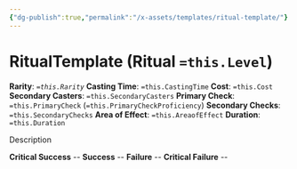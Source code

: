 ```yaml
---
{"dg-publish":true,"permalink":"/x-assets/templates/ritual-template/"}
---
```


# RitualTemplate (Ritual `=this.Level`)

**Rarity**: *`=this.Rarity`*
**Casting Time**: `=this.CastingTime`
**Cost**: `=this.Cost`
**Secondary Casters**: `=this.SecondaryCasters`
**Primary Check**: `=this.PrimaryCheck` (`=this.PrimaryCheckProficiency`)
**Secondary Checks**: `=this.SecondaryChecks`
**Area of Effect**: `=this.AreaofEffect`
**Duration**: `=this.Duration`

Description

**Critical Success** --
**Success** --
**Failure** -- 
**Critical Failure** --